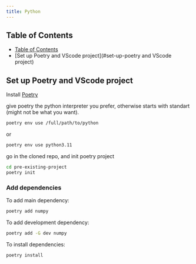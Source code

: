 ```yaml
---
title: Python
---
```


## Table of Contents

- [Table of Contents](#table-of-contents)
- [Set up Poetry and VScode project](#set-up-poetry and VScode project)

## Set up Poetry and VScode project

Install [Poetry](https://python-poetry.org/docs/)

give poetry the python interpreter you prefer,
otherwise starts with standart (might not be what you want).

```bash
poetry env use /full/path/to/python
```

or

```bash
poetry env use python3.11
```

go in the cloned repo, and init poetry project

```bash
cd pre-existing-project
poetry init
```

### Add dependencies

To add main dependency:

```bash
poetry add numpy
```

To add development dependency:

```bash
poetry add -G dev numpy
```

To install dependencies:

```bash
poetry install
```
